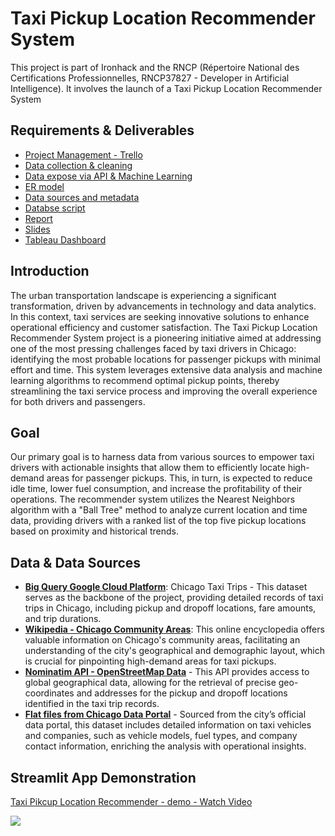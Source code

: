 # Taxi Pickup Location Recommender System

This project is part of Ironhack and the RNCP (Répertoire National des Certifications Professionnelles, RNCP37827 - Developer in Artificial Intelligence). It involves the launch of a Taxi Pickup Location Recommender System

## Requirements & Deliverables
- [Project Management - Trello](https://trello.com/b/oCHDG1CD/rncp-taxi-location-recommender)
- [Data collection & cleaning](https://github.com/dooinn/taxi_location_recommender/blob/main/jupyter_notebook/1-Data-Collection-Storing.ipynb)
- [Data expose via API & Machine Learning](https://github.com/dooinn/taxi_location_recommender/blob/main/jupyter_notebook/2-APIDataExpose-EDA%20-MachineLearning.ipynb)
- [ER model](https://github.com/dooinn/taxi_location_recommender/blob/main/img_assets/erd.png)
- [Data sources and metadata](https://github.com/dooinn/taxi_location_recommender/tree/main/datasets)
- [Databse script](https://github.com/dooinn/taxi_location_recommender/blob/main/sql/mysql_db_tables.sql)
- [Report](https://github.com/dooinn/taxi_location_recommender/blob/main/RNCP%20-%20Dooinn%20KIM%20-%20Data%20Analytics.pdf)
- [Slides](https://github.com/dooinn/taxi_location_recommender/blob/main/slides_deck.pdf)
- [Tableau Dashboard](https://public.tableau.com/app/profile/dooinn/viz/TaxiRecommendor/Dashboard3 )

## Introduction

The urban transportation landscape is experiencing a significant transformation, driven by advancements in technology and data analytics. In this context, taxi services are seeking innovative solutions to enhance operational efficiency and customer satisfaction. The Taxi Pickup Location Recommender System project is a pioneering initiative aimed at addressing one of the most pressing challenges faced by taxi drivers in Chicago: identifying the most probable locations for passenger pickups with minimal effort and time. This system leverages extensive data analysis and machine learning algorithms to recommend optimal pickup points, thereby streamlining the taxi service process and improving the overall experience for both drivers and passengers.


## Goal
Our primary goal is to harness data from various sources to empower taxi drivers with actionable insights that allow them to efficiently locate high-demand areas for passenger pickups. This, in turn, is expected to reduce idle time, lower fuel consumption, and increase the profitability of their operations. The recommender system utilizes the Nearest Neighbors algorithm with a "Ball Tree" method to analyze current location and time data, providing drivers with a ranked list of the top five pickup locations based on proximity and historical trends.

## Data & Data Sources
- **[Big Query Google Cloud Platform](https://console.cloud.google.com/marketplace/product/city-of-chicago-public-data/chicago-taxi-trips?project=personal-projects-382818)**: Chicago Taxi Trips - This dataset serves as the backbone of the project, providing detailed records of taxi trips in Chicago, including pickup and dropoff locations, fare amounts, and trip durations.
- **[Wikipedia - Chicago Community Areas](https://en.wikipedia.org/wiki/Community_areas_in_Chicag)**: This online encyclopedia offers valuable information on Chicago's community areas, facilitating an understanding of the city's geographical and demographic layout, which is crucial for pinpointing high-demand areas for taxi pickups.
- **[Nominatim API - OpenStreetMap Data](https://nominatim.org/release-docs/develop/api/Overview/)** - This API provides access to global geographical data, allowing for the retrieval of precise geo-coordinates and addresses for the pickup and dropoff locations identified in the taxi trip records.
- **[Flat files from Chicago Data Portal](https://data.cityofchicago.org/browse?q=taxi&sortBy=relevance)** - Sourced from the city’s official data portal, this dataset includes detailed information on taxi vehicles and companies, such as vehicle models, fuel types, and company contact information, enriching the analysis with operational insights.




## Streamlit App Demonstration

<div>
    <a href="https://www.loom.com/share/817e59307ed0462cbb4e9588dd1c91e7">
      <p>Taxi Pikcup Location Recommender - demo - Watch Video</p>
    </a>
    <a href="https://www.loom.com/share/817e59307ed0462cbb4e9588dd1c91e7">
      <img style="max-width:300px;" src="https://cdn.loom.com/sessions/thumbnails/817e59307ed0462cbb4e9588dd1c91e7-with-play.gif">
    </a>
  </div>


